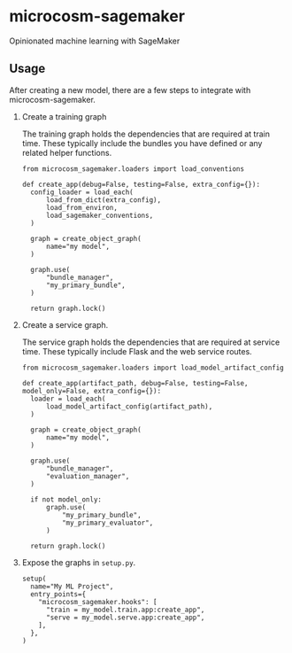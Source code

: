# microcosm-sagemaker
Opinionated machine learning with SageMaker

## Usage
After creating a new model, there are a few steps to integrate with microcosm-sagemaker.

1. Create a training graph

    The training graph holds the dependencies that are required at train time.  These typically include the bundles you have defined or any related helper functions.

    ```
    from microcosm_sagemaker.loaders import load_conventions

    def create_app(debug=False, testing=False, extra_config={}):
      config_loader = load_each(
          load_from_dict(extra_config),
          load_from_environ,
          load_sagemaker_conventions,
      )

      graph = create_object_graph(
          name="my model",
      )

      graph.use(
          "bundle_manager",
          "my_primary_bundle",
      )

      return graph.lock()
    ```

2. Create a service graph.

    The service graph holds the dependencies that are required at service time.  These typically include Flask and the web service routes.

    ```
    from microcosm_sagemaker.loaders import load_model_artifact_config

    def create_app(artifact_path, debug=False, testing=False, model_only=False, extra_config={}):
      loader = load_each(
          load_model_artifact_config(artifact_path),
      )

      graph = create_object_graph(
          name="my model",
      )

      graph.use(
          "bundle_manager",
          "evaluation_manager",
      )

      if not model_only:
          graph.use(
              "my_primary_bundle",
              "my_primary_evaluator",
          )

      return graph.lock()
    ```

3. Expose the graphs in `setup.py`.

    ```
    setup(
      name="My ML Project",
      entry_points={
        "microcosm_sagemaker.hooks": [
          "train = my_model.train.app:create_app",
          "serve = my_model.serve.app:create_app",
        ],
      },
    )
    ```
